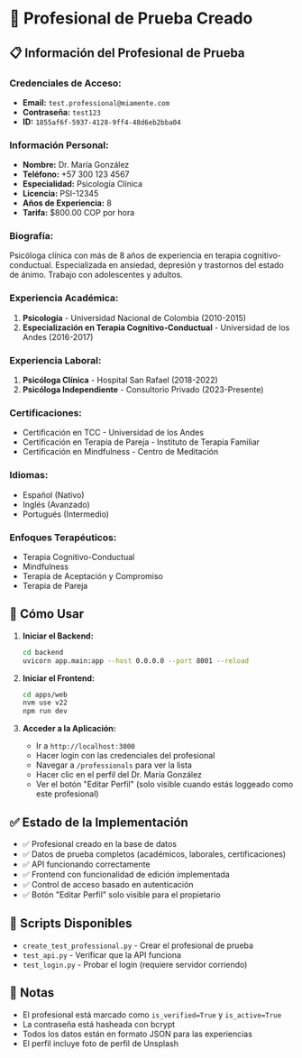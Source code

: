 # 🧪 Profesional de Prueba Creado

## 📋 Información del Profesional de Prueba

### Credenciales de Acceso:

- **Email:** `test.professional@miamente.com`
- **Contraseña:** `test123`
- **ID:** `1855af6f-5937-4128-9ff4-48d6eb2bba04`

### Información Personal:

- **Nombre:** Dr. María González
- **Teléfono:** +57 300 123 4567
- **Especialidad:** Psicología Clínica
- **Licencia:** PSI-12345
- **Años de Experiencia:** 8
- **Tarifa:** $800.00 COP por hora

### Biografía:

Psicóloga clínica con más de 8 años de experiencia en terapia cognitivo-conductual. Especializada en ansiedad, depresión y trastornos del estado de ánimo. Trabajo con adolescentes y adultos.

### Experiencia Académica:

1. **Psicología** - Universidad Nacional de Colombia (2010-2015)
2. **Especialización en Terapia Cognitivo-Conductual** - Universidad de los Andes (2016-2017)

### Experiencia Laboral:

1. **Psicóloga Clínica** - Hospital San Rafael (2018-2022)
2. **Psicóloga Independiente** - Consultorio Privado (2023-Presente)

### Certificaciones:

- Certificación en TCC - Universidad de los Andes
- Certificación en Terapia de Pareja - Instituto de Terapia Familiar
- Certificación en Mindfulness - Centro de Meditación

### Idiomas:

- Español (Nativo)
- Inglés (Avanzado)
- Portugués (Intermedio)

### Enfoques Terapéuticos:

- Terapia Cognitivo-Conductual
- Mindfulness
- Terapia de Aceptación y Compromiso
- Terapia de Pareja

## 🚀 Cómo Usar

1. **Iniciar el Backend:**

   ```bash
   cd backend
   uvicorn app.main:app --host 0.0.0.0 --port 8001 --reload
   ```

2. **Iniciar el Frontend:**

   ```bash
   cd apps/web
   nvm use v22
   npm run dev
   ```

3. **Acceder a la Aplicación:**
   - Ir a `http://localhost:3000`
   - Hacer login con las credenciales del profesional
   - Navegar a `/professionals` para ver la lista
   - Hacer clic en el perfil del Dr. María González
   - Ver el botón "Editar Perfil" (solo visible cuando estás loggeado como este profesional)

## ✅ Estado de la Implementación

- ✅ Profesional creado en la base de datos
- ✅ Datos de prueba completos (académicos, laborales, certificaciones)
- ✅ API funcionando correctamente
- ✅ Frontend con funcionalidad de edición implementada
- ✅ Control de acceso basado en autenticación
- ✅ Botón "Editar Perfil" solo visible para el propietario

## 🔧 Scripts Disponibles

- `create_test_professional.py` - Crear el profesional de prueba
- `test_api.py` - Verificar que la API funciona
- `test_login.py` - Probar el login (requiere servidor corriendo)

## 📝 Notas

- El profesional está marcado como `is_verified=True` y `is_active=True`
- La contraseña está hasheada con bcrypt
- Todos los datos están en formato JSON para las experiencias
- El perfil incluye foto de perfil de Unsplash
